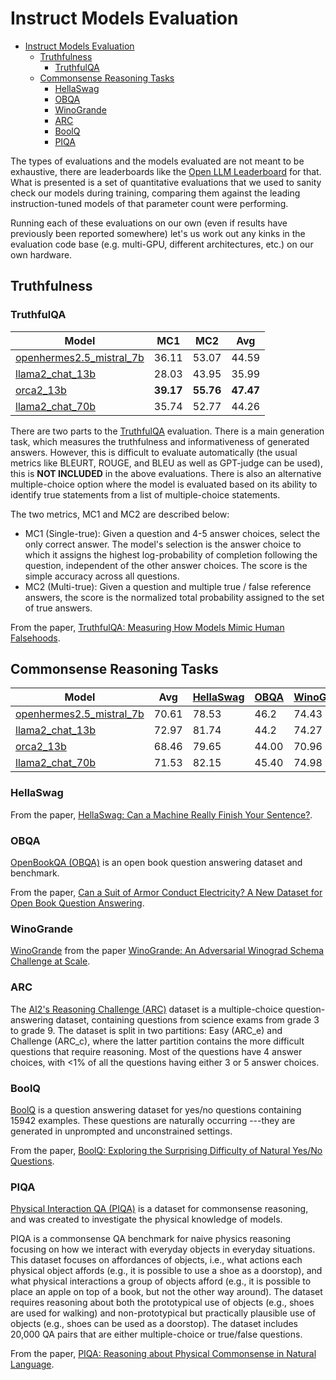 # Instruct Models Evaluation

- [Instruct Models Evaluation](#instruct-models-evaluation)
  - [Truthfulness](#truthfulness)
    - [TruthfulQA](#truthfulqa)
  - [Commonsense Reasoning Tasks](#commonsense-reasoning-tasks)
    - [HellaSwag](#hellaswag)
    - [OBQA](#obqa)
    - [WinoGrande](#winogrande)
    - [ARC](#arc)
    - [BoolQ](#boolq)
    - [PIQA](#piqa)

The types of evaluations and the models evaluated are not meant to be exhaustive, there are leaderboards like the [Open LLM Leaderboard](https://huggingface.co/spaces/HuggingFaceH4/open_llm_leaderboard) for that. What is presented is a set of quantitative evaluations that we used to sanity check our models during training, comparing them against the leading instruction-tuned models of that parameter count were performing.

Running each of these evaluations on our own (even if results have previously been reported somewhere) let's us work out any kinks in the evaluation code base (e.g. multi-GPU, different architectures, etc.) on our own hardware.

## Truthfulness

### TruthfulQA

| Model                    | MC1   | MC2   | Avg   |
|--------------------------|-------|-------|-------|
| [openhermes2.5_mistral_7b](https://huggingface.co/teknium/OpenHermes-2.5-Mistral-7B) | 36.11 | 53.07 | 44.59 |
| [llama2_chat_13b](https://huggingface.co/meta-llama/Llama-2-13b-chat-hf)          | 28.03 | 43.95 | 35.99 |
| [orca2_13b](https://huggingface.co/microsoft/Orca-2-13b)                | **39.17** | **55.76** | **47.47** |
| [llama2_chat_70b](https://huggingface.co/meta-llama/Llama-2-70b-chat-hf)          | 35.74 | 52.77 | 44.26 |

There are two parts to the [TruthfulQA](https://github.com/sylinrl/TruthfulQA) evaluation. There is a main generation task, which measures the truthfulness and informativeness of generated answers. However, this is difficult to evaluate automatically (the usual metrics like BLEURT, ROUGE, and BLEU as well as GPT-judge can be used), this is **NOT INCLUDED** in the above evaluations. There is also an alternative multiple-choice option where the model is evaluated based on its ability to identify true statements from a list of multiple-choice statements. 

The two metrics, MC1 and MC2 are described below:

- MC1 (Single-true): Given a question and 4-5 answer choices, select the only correct answer. The model's selection is the answer choice to which it assigns the highest log-probability of completion following the question, independent of the other answer choices. The score is the simple accuracy across all questions.
- MC2 (Multi-true): Given a question and multiple true / false reference answers, the score is the normalized total probability assigned to the set of true answers. 

From the paper, [TruthfulQA: Measuring How Models Mimic Human Falsehoods](https://arxiv.org/abs/2109.07958).

## Commonsense Reasoning Tasks

| Model                    | Avg   | [HellaSwag](#hellaswag) | [OBQA](#obqa)  | [WinoGrande](#winogrande) | [ARC_c](#arc) | [ARC_e](#arc) | [BoolQ](#boolq) | [PIQA](#piqa)  |
|--------------------------|-----------|-------|------------|-------|-------|-------|-------|-------|
| [openhermes2.5_mistral_7b](https://huggingface.co/teknium/OpenHermes-2.5-Mistral-7B) | 70.61 | 78.53     | 46.2  | 74.43      | 53.07 | 75.93 | 88.29 | 77.8  |
| [llama2_chat_13b](https://huggingface.co/meta-llama/Llama-2-13b-chat-hf)          | 72.97 | 81.74     | 44.2  | 74.27      | 59.98 | 81.52 | 86.61 | 82.48 |
| [orca2_13b](https://huggingface.co/microsoft/Orca-2-13b)                | 68.46 | 79.65     | 44.00 | 70.96      | 50.17 | 73.74 | 81.62 | 79.11 |
| [llama2_chat_70b](https://huggingface.co/meta-llama/Llama-2-70b-chat-hf)          | 71.53 | 82.15     | 45.40 | 74.98      | 54.27 | 76.30 | 86.73 | 80.90 |

### HellaSwag

From the paper, [HellaSwag: Can a Machine Really Finish Your Sentence?](https://arxiv.org/abs/1905.07830).

### OBQA

[OpenBookQA (OBQA)](https://github.com/allenai/OpenBookQA) is an open book question answering dataset and benchmark.

From the paper, [Can a Suit of Armor Conduct Electricity? A New Dataset for Open Book Question Answering](https://www.semanticscholar.org/paper/24c8adb9895b581c441b97e97d33227730ebfdab).

### WinoGrande

[WinoGrande](https://github.com/allenai/winogrande) from the paper [WinoGrande: An Adversarial Winograd Schema Challenge at Scale](https://arxiv.org/abs/1907.10641).

### ARC

The [AI2's Reasoning Challenge (ARC)](https://allenai.org/data/arc) dataset is a multiple-choice question-answering dataset, containing questions from science exams from grade 3 to grade 9. The dataset is split in two partitions: Easy (ARC_e) and Challenge (ARC_c), where the latter partition contains the more difficult questions that require reasoning. Most of the questions have 4 answer choices, with <1% of all the questions having either 3 or 5 answer choices. 

### BoolQ

[BoolQ](https://github.com/google-research-datasets/boolean-questions) is a question answering dataset for yes/no questions containing 15942 examples. These questions are naturally occurring ---they are generated in unprompted and unconstrained settings.

From the paper, [BoolQ: Exploring the Surprising Difficulty of Natural Yes/No Questions](https://arxiv.org/abs/1905.10044).

### PIQA

[Physical Interaction QA (PIQA)](https://github.com/ybisk/ybisk.github.io/tree/master/piqa) is a dataset for commonsense reasoning, and was created to investigate the physical knowledge of models.

PIQA is a commonsense QA benchmark for naive physics reasoning focusing on how we interact with everyday objects in everyday situations. This dataset focuses on affordances of objects, i.e., what actions each physical object affords (e.g., it is possible to use a shoe as a doorstop), and what physical interactions a group of objects afford (e.g., it is possible to place an apple on top of a book, but not the other way around). The dataset requires reasoning about both the prototypical use of objects (e.g., shoes are used for walking) and non-prototypical but practically plausible use of objects (e.g., shoes can be used as a doorstop). The dataset includes 20,000 QA pairs that are either multiple-choice or true/false questions.

From the paper, [PIQA: Reasoning about Physical Commonsense in Natural Language](https://arxiv.org/abs/1911.11641v1).